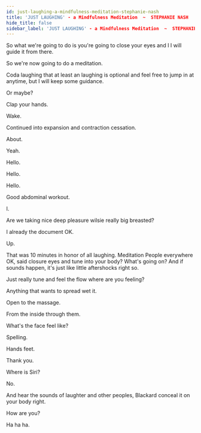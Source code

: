 ```yaml
---
id: just-laughing-a-mindfulness-meditation-stephanie-nash
title: 'JUST LAUGHING' - a Mindfulness Meditation  ~  STEPHANIE NASH
hide_title: false
sidebar_label: 'JUST LAUGHING' - a Mindfulness Meditation  ~  STEPHANIE NASH
---
```

So what we're going to do is you're going to close your eyes and I I will guide it from there.









So we're now going to do a meditation.

Coda laughing that at least an laughing is optional and feel free to jump in at anytime, but I will keep some guidance.

Or maybe?

















Clap your hands.



















Wake.

















































Continued into expansion and contraction cessation.





























About.





Yeah.

















































Hello.









































Hello.













Hello.





























Good abdominal workout.

I.

Are we taking nice deep pleasure wilsie really big breasted?

I already the document OK.



Up.

That was 10 minutes in honor of all laughing. Meditation People everywhere OK, said closure eyes and tune into your body? What's going on? And if sounds happen, it's just like little aftershocks right so.

Just really tune and feel the flow where are you feeling?

Anything that wants to spread wet it.

Open to the massage.

From the inside through them.



What's the face feel like?



Spelling.

Hands feet.













Thank you.





Where is Siri?



No.

And hear the sounds of laughter and other peoples, Blackard conceal it on your body right.



































How are you?





Ha ha ha.

























